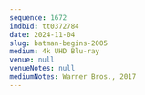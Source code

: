 ```yaml
---
sequence: 1672
imdbId: tt0372784
date: 2024-11-04
slug: batman-begins-2005
medium: 4k UHD Blu-ray
venue: null
venueNotes: null
mediumNotes: Warner Bros., 2017
---
```


